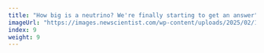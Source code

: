 ```yaml
---
title: "How big is a neutrino? We're finally starting to get an answer"
imageUrl: "https://images.newscientist.com/wp-content/uploads/2025/02/12150305/SEI_239602405.jpg?width=788"
index: 9
weight: 9
---
```

